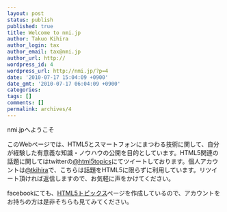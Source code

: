 ```yaml
---
layout: post
status: publish
published: true
title: Welcome to nmi.jp
author: Takuo Kihira
author_login: tax
author_email: tax@nmi.jp
author_url: http://
wordpress_id: 4
wordpress_url: http://nmi.jp/?p=4
date: '2010-07-17 15:04:09 +0900'
date_gmt: '2010-07-17 06:04:09 +0900'
categories:
tags: []
comments: []
permalink: archives/4
---
```

<p>nmi.jpへようこそ</p>
<p>このWebページでは、HTML5とスマートフォンにまつわる技術に関して、自分が経験した有意義な知識・ノウハウの公開を目的としています。HTML5関連の話題に関してはtwitterの<a href="http://twitter.com/html5topics" target="_blank">@html5topics</a>にてツイートしております。個人アカウントは<a href="http://twitter.com/tkihira">@tkihira</a>で、こちらは話題をHTML5に限らずに利用しています。リツイート頂ければ返信しますので、お気軽に声をかけてください。</p>
<p>facebookにても、<a href="http://www.facebook.com/pages/Html5-%E3%83%88%E3%83%94%E3%83%83%E3%82%AF%E3%82%B9/148971838506661" target="_blank">HTML5トピックス</a>ページを作成しているので、アカウントをお持ちの方は是非そちらも見てみてください。</p>
